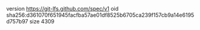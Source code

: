 version https://git-lfs.github.com/spec/v1
oid sha256:d361070f651945facfba57ae01df8525b6705ca239f157cb9a14e6195d757b97
size 4309
